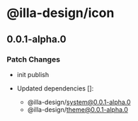 # @illa-design/icon

## 0.0.1-alpha.0

### Patch Changes

- init publish

- Updated dependencies []:
  - @illa-design/system@0.0.1-alpha.0
  - @illa-design/theme@0.0.1-alpha.0

